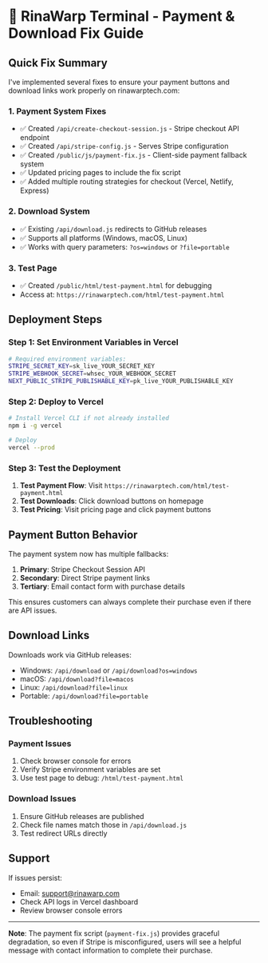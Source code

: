 # 🚀 RinaWarp Terminal - Payment & Download Fix Guide

## Quick Fix Summary

I've implemented several fixes to ensure your payment buttons and download links work properly on rinawarptech.com:

### 1. **Payment System Fixes**
- ✅ Created `/api/create-checkout-session.js` - Stripe checkout API endpoint
- ✅ Created `/api/stripe-config.js` - Serves Stripe configuration
- ✅ Created `/public/js/payment-fix.js` - Client-side payment fallback system
- ✅ Updated pricing pages to include the fix script
- ✅ Added multiple routing strategies for checkout (Vercel, Netlify, Express)

### 2. **Download System**
- ✅ Existing `/api/download.js` redirects to GitHub releases
- ✅ Supports all platforms (Windows, macOS, Linux)
- ✅ Works with query parameters: `?os=windows` or `?file=portable`

### 3. **Test Page**
- ✅ Created `/public/html/test-payment.html` for debugging
- Access at: `https://rinawarptech.com/html/test-payment.html`

## Deployment Steps

### Step 1: Set Environment Variables in Vercel

```bash
# Required environment variables:
STRIPE_SECRET_KEY=sk_live_YOUR_SECRET_KEY
STRIPE_WEBHOOK_SECRET=whsec_YOUR_WEBHOOK_SECRET
NEXT_PUBLIC_STRIPE_PUBLISHABLE_KEY=pk_live_YOUR_PUBLISHABLE_KEY
```

### Step 2: Deploy to Vercel

```bash
# Install Vercel CLI if not already installed
npm i -g vercel

# Deploy
vercel --prod
```

### Step 3: Test the Deployment

1. **Test Payment Flow**: Visit `https://rinawarptech.com/html/test-payment.html`
2. **Test Downloads**: Click download buttons on homepage
3. **Test Pricing**: Visit pricing page and click payment buttons

## Payment Button Behavior

The payment system now has multiple fallbacks:

1. **Primary**: Stripe Checkout Session API
2. **Secondary**: Direct Stripe payment links
3. **Tertiary**: Email contact form with purchase details

This ensures customers can always complete their purchase even if there are API issues.

## Download Links

Downloads work via GitHub releases:
- Windows: `/api/download` or `/api/download?os=windows`
- macOS: `/api/download?file=macos`
- Linux: `/api/download?file=linux`
- Portable: `/api/download?file=portable`

## Troubleshooting

### Payment Issues
1. Check browser console for errors
2. Verify Stripe environment variables are set
3. Use test page to debug: `/html/test-payment.html`

### Download Issues
1. Ensure GitHub releases are published
2. Check file names match those in `/api/download.js`
3. Test redirect URLs directly

## Support

If issues persist:
- Email: support@rinawarp.com
- Check API logs in Vercel dashboard
- Review browser console errors

---

**Note**: The payment fix script (`payment-fix.js`) provides graceful degradation, so even if Stripe is misconfigured, users will see a helpful message with contact information to complete their purchase.
